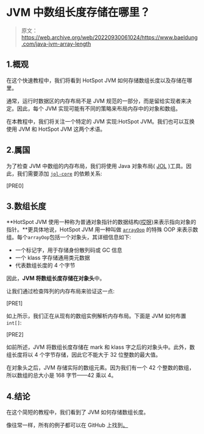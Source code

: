 # JVM 中数组长度存储在哪里？

> 原文：<https://web.archive.org/web/20220930061024/https://www.baeldung.com/java-jvm-array-length>

## 1.概观

在这个快速教程中，我们将看到 HotSpot JVM 如何存储数组长度以及存储在哪里。

通常，运行时数据区的内存布局不是 JVM 规范的一部分，而是留给实现者来决定。因此，每个 JVM 实现可能有不同的策略来布局内存中的对象和数组。

在本教程中，我们将关注一个特定的 JVM 实现:HotSpot JVM。我们也可以互换使用 JVM 和 HotSpot JVM 这两个术语。

## 2.属国

为了检查 JVM 中数组的内存布局，我们将使用 Java 对象布局( [JOL](https://web.archive.org/web/20221208143956/https://openjdk.java.net/projects/code-tools/jol/) )工具。因此，我们需要添加 [`jol-core`](https://web.archive.org/web/20221208143956/https://search.maven.org/artifact/org.openjdk.jol/jol-core) 的依赖关系:

[PRE0]

## 3.数组长度

**HotSpot JVM 使用一种称为普通对象指针的数据结构([哎呀](https://web.archive.org/web/20221208143956/https://github.com/openjdk/jdk15/tree/master/src/hotspot/share/oops))来表示指向对象的指针。**更具体地说，HotSpot JVM 用一种叫做 [`arrayOop`](https://web.archive.org/web/20221208143956/https://github.com/openjdk/jdk15/blob/e208d9aa1f185c11734a07db399bab0be77ef15f/src/hotspot/share/oops/arrayOop.hpp#L35) 的特殊 OOP 来表示数组。每个`arrayOop`包括一个对象头，其详细信息如下:

*   一个标记字，用于存储身份散列码或 GC 信息
*   一个 klass 字存储通用类元数据
*   代表数组长度的 4 个字节

因此，**JVM 将数组长度存储在对象头**中。

让我们通过检查阵列的内存布局来验证这一点:

[PRE1]

如上所示，我们正在从现有的数组实例解析内存布局。下面是 JVM 如何布置`int[]`:

[PRE2]

如前所述，JVM 将数组长度存储在 mark 和 klass 字之后的对象头中。此外，数组长度将以 4 个字节存储，因此它不能大于 32 位整数的最大值。

在对象头之后，JVM 存储实际的数组元素。因为我们有一个 42 个整数的数组，所以数组的总大小是 168 字节——42 乘以 4。

## 4.结论

在这个简短的教程中，我们看到了 JVM 如何存储数组长度。

像往常一样，所有的例子都可以在 GitHub 上找到[。](https://web.archive.org/web/20221208143956/https://github.com/eugenp/tutorials/tree/master/core-java-modules/core-java-jvm-2)